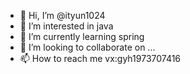 - 👋 Hi, I’m @ityun1024
- 👀 I’m interested in java
- 🌱 I’m currently learning spring
- 💞️ I’m looking to collaborate on ...
- 📫 How to reach me vx:gyh1973707416

<!---
ityun1024/ityun1024 is a ✨ special ✨ repository because its `README.md` (this file) appears on your GitHub profile.
You can click the Preview link to take a look at your changes.
--->
